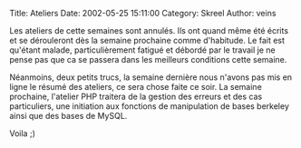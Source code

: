 Title: Ateliers
Date: 2002-05-25 15:11:00
Category: Skreel
Author: veins

Les ateliers de cette semaines sont annulés. Ils ont quand même été écrits et se dérouleront dès la semaine prochaine comme d'habitude.
Le fait est qu'étant malade, particulièrement fatigué et débordé par le travail je ne pense pas que ca se passera dans les meilleurs conditions cette semaine.

Néanmoins, deux petits trucs, la semaine dernière nous n'avons pas mis en ligne le résumé des ateliers, ce sera chose faite ce soir. La semaine prochaine, l'atelier PHP traitera de la gestion des erreurs et des cas particuliers, une initiation aux fonctions de manipulation de bases berkeley ainsi que des bases de MySQL.

Voila  ;)